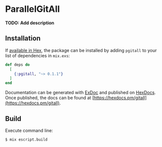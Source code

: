 # ParallelGitAll

**TODO: Add description**

## Installation

If [available in Hex](https://hex.pm/docs/publish), the package can be installed
by adding `pgitall` to your list of dependencies in `mix.exs`:

```elixir
def deps do
  [
    {:pgitall, "~> 0.1.1"}
  ]
end
```

Documentation can be generated with [ExDoc](https://github.com/elixir-lang/ex_doc)
and published on [HexDocs](https://hexdocs.pm). Once published, the docs can
be found at [https://hexdocs.pm/gitall](https://hexdocs.pm/gitall).

## Build 

Execute command line:
```bash
$ mix escript.build
```
